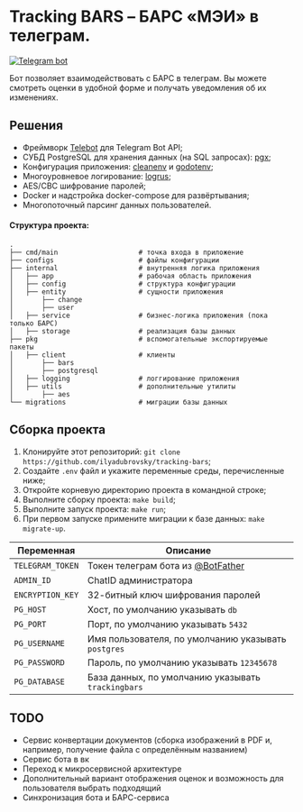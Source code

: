 # Tracking BARS – БАРС  «МЭИ» в телеграм.

[![Telegram bot](https://img.shields.io/badge/telegram-bot-0088cc.svg)](https://t.me/trackingbarsbot)

Бот позволяет взаимодействовать с БАРС в телеграм. Вы можете смотреть оценки в удобной форме и получать уведомления об их изменениях.

## Решения
+ Фреймворк [Telebot](https://github.com/tucnak/telebot) для Telegram Bot API;
+ СУБД PostgreSQL для хранения данных (на SQL запросах): [pgx](https://github.com/jackc/pgx);
+ Конфигурация приложения: [cleanenv](https://github.com/ilyakaznacheev/cleanenv) и [godotenv](https://github.com/joho/godotenv);
+ Многоуровневое логирование: [logrus](https://github.com/sirupsen/logrus);
+ AES/CBC шифрование паролей;
+ Docker и надстройка docker-compose для развёртывания;
+ Многопоточный парсинг данных пользователей.

#### Структура проекта:
    .
    ├── cmd/main                    # точка входа в приложение
    ├── configs                     # файлы конфигурации
    ├── internal                    # внутренняя логика приложения
    │   ├── app                     # рабочая область приложения
    │   ├── config                  # структура конфигурации
    │   ├── entity                  # сущности приложения
    │       ├── change
    │       ├── user
    │   ├── service                 # бизнес-логика приложения (пока только БАРС)
    │   ├── storage                 # реализация базы данных
    ├── pkg                         # вспомогательные экспортируемые пакеты
    │   ├── client                  # клиенты
    │       ├── bars
    │       ├── postgresql
    │   ├── logging                 # логгирование приложения
    │   ├── utils                   # дополнительные утилиты
    │       ├── aes
    └── migrations                  # миграции базы данных

## Сборка проекта
1. Клонируйте этот репозиторий: `git clone https://github.com/ilyadubrovsky/tracking-bars`;
2. Создайте `.env` файл и укажите переменные среды, перечисленные ниже;
3. Откройте корневую директорию проекта в командной строке;
4. Выполните сборку проекта: `make build`;
5. Выполните запуск проекта: `make run`;
6. При первом запуске примените миграции к базе данных: `make migrate-up`.

| Переменная       | Описание                                                    |
|------------------|-------------------------------------------------------------|
| `TELEGRAM_TOKEN` | Токен телеграм бота из [@BotFather](https://t.me/BotFather) |
| `ADMIN_ID`       | ChatID администратора                                       |
| `ENCRYPTION_KEY` | 32-битный ключ шифрования паролей                           |
| `PG_HOST`        | Хост, по умолчанию указывать `db`                           |
| `PG_PORT`        | Порт, по умолчанию указывать `5432`                         |
| `PG_USERNAME`    | Имя пользователя, по умолчанию указывать `postgres`         |
| `PG_PASSWORD`    | Пароль, по умолчанию указывать `12345678`                   |
| `PG_DATABASE`    | База данных, по умолчанию указывать `trackingbars`          

## TODO
+ Сервис конвертации документов (сборка изображений в PDF и, например, получение файла с определённым названием)
+ Сервис бота в вк
+ Переход к микросервисной архитектуре
+ Дополнительный вариант отображения оценок и возможность для пользователя выбрать подходящий
+ Синхронизация бота и БАРС-сервиса
